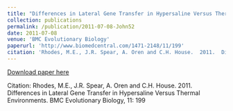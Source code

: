 ```yaml
---
title: "Differences in Lateral Gene Transfer in Hypersaline Versus Thermal Environments"
collection: publications
permalink: /publication/2011-07-08-John52
date: 2011-07-08
venue: 'BMC Evolutionary Biology'
paperurl: 'http://www.biomedcentral.com/1471-2148/11/199'
citation: 'Rhodes, M.E., J.R. Spear, A. Oren and C.H. House.  2011.  Differences in Lateral Gene Transfer in Hypersaline Versus Thermal Environments.  BMC Evolutionary Biology, 11: 199'
---
```


<a href='http://www.biomedcentral.com/1471-2148/11/199'>Download paper here</a>

Citation: Rhodes, M.E., J.R. Spear, A. Oren and C.H. House.  2011.  Differences in Lateral Gene Transfer in Hypersaline Versus Thermal Environments.  BMC Evolutionary Biology, 11: 199